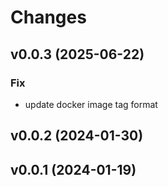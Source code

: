 # Changes

## v0.0.3 (2025-06-22)

### Fix

- update docker image tag format

## v0.0.2 (2024-01-30)

## v0.0.1 (2024-01-19)
